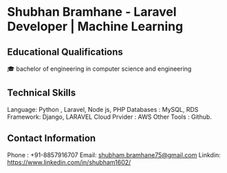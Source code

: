# Shubhan Bramhane - Laravel Developer | Machine Learning



## Educational Qualifications
🎓 bachelor of engineering in computer science and engineering 


## Technical Skills
  Language: Python , Laravel, Node js, PHP
  Databases : MySQL, RDS
  Framework: Django, LARAVEL
  Cloud Prvider : AWS
  Other Tools : Github.


## Contact Information
Phone : +91-8857916707
Email: shubham.bramhane75@gmail.com
Linkdin: https://www.linkedin.com/in/shubham1602/


